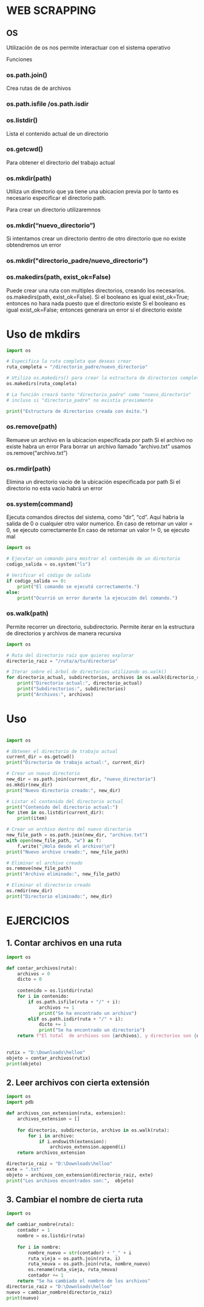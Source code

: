 # WEB SCRAPPING 
## OS

Utilización de os nos permite interactuar con el sistema operativo

Funciones
### os.path.join()
Crea rutas de de archivos
### os.path.isfile /os.path.isdir
### os.listdir()
Lista el contenido actual de un directorio
### os.getcwd() 
Para obtener el directorio del trabajo actual
### os.mkdir(path) 
Utiliza un directorio que ya tiene una ubicacion previa por lo tanto es necesario especificar el directorio path.

Para crear un directorio utilizaremnos 
### os.mkdir(“nuevo_directorio”)
Si intentamos crear un directorio dentro de otro directorio que no existe obtendremos un error
### os.mkdir("directorio_padre/nuevo_directorio")
### os.makedirs(path, exist_ok=False) 
Puede crear una ruta con multiples directorios, creando los necesarios. 
os.makedirs(path, exist_ok=False).
Si el booleano es igual exist_ok=True; entonces no hara nada puesto que el directorio existe
Si el booleano es igual exist_ok=False; entonces generara un error si el directorio existe


# Uso de mkdirs
```python
import os

# Especifica la ruta completa que deseas crear
ruta_completa = "/directorio_padre/nuevo_directorio"

# Utiliza os.makedirs() para crear la estructura de directorios completa
os.makedirs(ruta_completa)

# La función creará tanto "directorio_padre" como "nuevo_directorio"
# incluso si "directorio_padre" no existía previamente

print("Estructura de directorios creada con éxito.")
```
### os.remove(path)
Remueve un archivo en la ubicacion especificada por path
Si el archivo no existe habra un error
Para borrar un archivo llamado “archivo.txt” usamos os.remove(“archivo.txt”)

### os.rmdir(path)
Elimina un directorio vacio de la ubicación especificada por path
Si el directorio no esta vacio habrá un error

### os.system(command)
Ejecuta comandos directos del sistema, como “dir”, “cd”. Aquí habria la salida de 0 o cualquier otro valor numerico.
En caso de retornar un valor = 0, se ejecuto correctamente
En caso de retornar un valor != 0, se ejecuto mal

``` python
import os

# Ejecutar un comando para mostrar el contenido de un directorio
codigo_salida = os.system("ls")

# Verificar el código de salida
if codigo_salida == 0:
    print("El comando se ejecutó correctamente.")
else:
    print("Ocurrió un error durante la ejecución del comando.")
```

### os.walk(path)
Permite recorrer un directorio, subdirectorio. Permite iterar en la estructura de directorios y archivos de manera recursiva

```python
import os

# Ruta del directorio raíz que quieres explorar
directorio_raiz = "/ruta/a/tu/directorio"

# Iterar sobre el árbol de directorios utilizando os.walk()
for directorio_actual, subdirectorios, archivos in os.walk(directorio_raiz):
    print("Directorio actual:", directorio_actual)
    print("Subdirectorios:", subdirectorios)
    print("Archivos:", archivos)
```


# Uso
```python

import os

# Obtener el directorio de trabajo actual
current_dir = os.getcwd()
print("Directorio de trabajo actual:", current_dir)

# Crear un nuevo directorio
new_dir = os.path.join(current_dir, "nuevo_directorio")
os.mkdir(new_dir)
print("Nuevo directorio creado:", new_dir)

# Listar el contenido del directorio actual
print("Contenido del directorio actual:")
for item in os.listdir(current_dir):
    print(item)

# Crear un archivo dentro del nuevo directorio
new_file_path = os.path.join(new_dir, "archivo.txt")
with open(new_file_path, "w") as f:
    f.write("¡Hola desde el archivo!\n")
print("Nuevo archivo creado:", new_file_path)

# Eliminar el archivo creado
os.remove(new_file_path)
print("Archivo eliminado:", new_file_path)

# Eliminar el directorio creado
os.rmdir(new_dir)
print("Directorio eliminado:", new_dir)

```

# EJERCICIOS 

## 1. Contar archivos en una ruta 

```python
import os 

def contar_archivos(ruta):
    archivos = 0
    dicto = 0
    
    contenido = os.listdir(ruta)    
    for i in contenido:
        if os.path.isfile(ruta + "/" + i):
            archivos += 1
            print("Se ha encontrado un archivo")
        elif os.path.isdir(ruta + "/" + i):
            dicto += 1
            print("Se ha encontrado un directorio")
    return f"El total  de archivos son {archivos}, y directorios son {dicto}"      
        

rutix = "D:\Downloads\helloo"
objeto = contar_archivos(rutix)
print(objeto)
```

## 2. Leer archivos con cierta extensión

```python 
import os 
import pdb

def archivos_con_extension(ruta, extension):
    archivos_extension = []
    
    for directorio, subdirectorio, archivo in os.walk(ruta):
        for i in archivo:
            if i.endswith(extension):
                archivos_extension.append(i)
    return archivos_extension

directorio_raiz = "D:\Downloads\helloo"
exte = ".txt"
objeto = archivos_con_extension(directorio_raiz, exte)
print("Los archivos encontrados son:",  objeto)
```

## 3. Cambiar el nombre de cierta ruta
```python
import os

def cambiar_nombre(ruta):
    contador = 1 
    nombre = os.listdir(ruta)
    
    for i in nombre:
        nombre_nuevo = str(contador) + "_" + i
        ruta_vieja = os.path.join(ruta, i)
        ruta_neuva = os.path.join(ruta, nombre_nuevo)
        os.rename(ruta_vieja, ruta_neuva)
        contador += 1
    return "Se ha cambiado el nombre de los archivos"
directorio_raiz = "D:\Downloads\helloo"    
nuevo = cambiar_nombre(directorio_raiz)
print(nuevo)

```